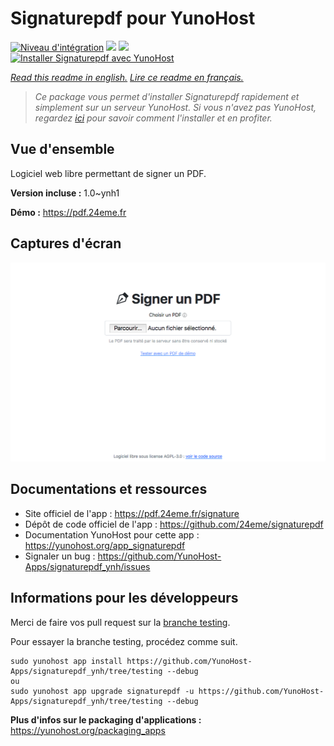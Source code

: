 # Signaturepdf pour YunoHost

[![Niveau d'intégration](https://dash.yunohost.org/integration/signaturepdf.svg)](https://dash.yunohost.org/appci/app/signaturepdf) ![](https://ci-apps.yunohost.org/ci/badges/signaturepdf.status.svg) ![](https://ci-apps.yunohost.org/ci/badges/signaturepdf.maintain.svg)  
[![Installer Signaturepdf avec YunoHost](https://install-app.yunohost.org/install-with-yunohost.svg)](https://install-app.yunohost.org/?app=signaturepdf)

*[Read this readme in english.](./README.md)*
*[Lire ce readme en français.](./README_fr.md)*

> *Ce package vous permet d'installer Signaturepdf rapidement et simplement sur un serveur YunoHost.
Si vous n'avez pas YunoHost, regardez [ici](https://yunohost.org/#/install) pour savoir comment l'installer et en profiter.*

## Vue d'ensemble

Logiciel web libre permettant de signer un PDF.

**Version incluse :** 1.0~ynh1

**Démo :** https://pdf.24eme.fr

## Captures d'écran

![](./doc/screenshots/screenshot.png)

## Documentations et ressources

* Site officiel de l'app : https://pdf.24eme.fr/signature
* Dépôt de code officiel de l'app : https://github.com/24eme/signaturepdf
* Documentation YunoHost pour cette app : https://yunohost.org/app_signaturepdf
* Signaler un bug : https://github.com/YunoHost-Apps/signaturepdf_ynh/issues

## Informations pour les développeurs

Merci de faire vos pull request sur la [branche testing](https://github.com/YunoHost-Apps/signaturepdf_ynh/tree/testing).

Pour essayer la branche testing, procédez comme suit.
```
sudo yunohost app install https://github.com/YunoHost-Apps/signaturepdf_ynh/tree/testing --debug
ou
sudo yunohost app upgrade signaturepdf -u https://github.com/YunoHost-Apps/signaturepdf_ynh/tree/testing --debug
```

**Plus d'infos sur le packaging d'applications :** https://yunohost.org/packaging_apps